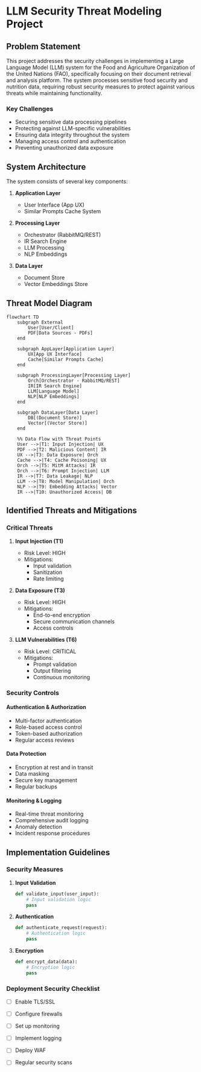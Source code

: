 # LLM Security Threat Modeling Project

## Problem Statement
This project addresses the security challenges in implementing a Large Language Model (LLM) system for the Food and Agriculture Organization of the United Nations (FAO), specifically focusing on their document retrieval and analysis platform. The system processes sensitive food security and nutrition data, requiring robust security measures to protect against various threats while maintaining functionality.

### Key Challenges
- Securing sensitive data processing pipelines
- Protecting against LLM-specific vulnerabilities
- Ensuring data integrity throughout the system
- Managing access control and authentication
- Preventing unauthorized data exposure

## System Architecture
The system consists of several key components:

1. **Application Layer**
   - User Interface (App UX)
   - Similar Prompts Cache System

2. **Processing Layer**
   - Orchestrator (RabbitMQ/REST)
   - IR Search Engine
   - LLM Processing
   - NLP Embeddings

3. **Data Layer**
   - Document Store
   - Vector Embeddings Store

## Threat Model Diagram
```mermaid
flowchart TD
    subgraph External
        User[User/Client]
        PDF[Data Sources - PDFs]
    end

    subgraph AppLayer[Application Layer]
        UX[App UX Interface]
        Cache[Similar Prompts Cache]
    end

    subgraph ProcessingLayer[Processing Layer]
        Orch[Orchestrator - RabbitMQ/REST]
        IR[IR Search Engine]
        LLM[Language Model]
        NLP[NLP Embeddings]
    end

    subgraph DataLayer[Data Layer]
        DB[(Document Store)]
        Vector[(Vector Store)]
    end

    %% Data Flow with Threat Points
    User -->|T1: Input Injection| UX
    PDF -->|T2: Malicious Content| IR
    UX -->|T3: Data Exposure| Orch
    Cache -->|T4: Cache Poisoning| UX
    Orch -->|T5: MitM Attacks| IR
    Orch -->|T6: Prompt Injection| LLM
    IR -->|T7: Data Leakage| NLP
    LLM -->|T8: Model Manipulation| Orch
    NLP -->|T9: Embedding Attacks| Vector
    IR -->|T10: Unauthorized Access| DB
```

## Identified Threats and Mitigations

### Critical Threats

1. **Input Injection (T1)**
   - Risk Level: HIGH
   - Mitigations:
     - Input validation
     - Sanitization
     - Rate limiting

2. **Data Exposure (T3)**
   - Risk Level: HIGH
   - Mitigations:
     - End-to-end encryption
     - Secure communication channels
     - Access controls

3. **LLM Vulnerabilities (T6)**
   - Risk Level: CRITICAL
   - Mitigations:
     - Prompt validation
     - Output filtering
     - Continuous monitoring

### Security Controls

#### Authentication & Authorization
- Multi-factor authentication
- Role-based access control
- Token-based authorization
- Regular access reviews

#### Data Protection
- Encryption at rest and in transit
- Data masking
- Secure key management
- Regular backups

#### Monitoring & Logging
- Real-time threat monitoring
- Comprehensive audit logging
- Anomaly detection
- Incident response procedures

## Implementation Guidelines

### Security Measures
1. **Input Validation**
   ```python
   def validate_input(user_input):
       # Input validation logic
       pass
   ```

2. **Authentication**
   ```python
   def authenticate_request(request):
       # Authentication logic
       pass
   ```

3. **Encryption**
   ```python
   def encrypt_data(data):
       # Encryption logic
       pass
   ```

### Deployment Security Checklist
- [ ] Enable TLS/SSL
- [ ] Configure firewalls
- [ ] Set up monitoring
- [ ] Implement logging
- [ ] Deploy WAF
- [ ] Regular security scans

